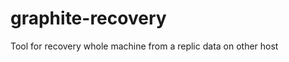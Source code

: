 graphite-recovery
=================

Tool for recovery whole machine from a replic data on other host
